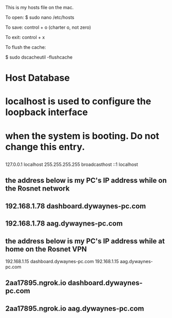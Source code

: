 
This is my hosts file on the mac.

To open:
$ sudo nano /etc/hosts 

To save:
control + o (charter o, not zero)

To exit: 
control + x


To flush the cache:

$ sudo dscacheutil -flushcache


##
# Host Database
#
# localhost is used to configure the loopback interface
# when the system is booting.  Do not change this entry.
##
127.0.0.1       localhost
255.255.255.255 broadcasthost
::1             localhost

## the address below is my PC's IP address while on the Rosnet network
## 192.168.1.78 dashboard.dywaynes-pc.com
## 192.168.1.78 aag.dywaynes-pc.com

## the address below is my PC's IP address while at home on the Rosnet VPN
192.168.1.15 dashboard.dywaynes-pc.com
192.168.1.15 aag.dywaynes-pc.com

## 2aa17895.ngrok.io dashboard.dywaynes-pc.com
## 2aa17895.ngrok.io aag.dywaynes-pc.com

